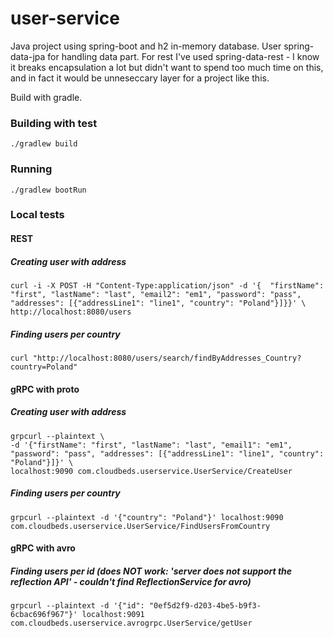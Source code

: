 # user-service

Java project using spring-boot and h2 in-memory database. User spring-data-jpa for handling data part. For rest I've
used spring-data-rest - I know it breaks encapsulation a lot but didn't want to spend too much time on this, and in fact it
would be unneseccary layer for a project like this.

Build with gradle.

### Building with test

```shell
./gradlew build
```

### Running

```shell
./gradlew bootRun
```

### Local tests

#### REST 

##### Creating user with address
```shell
curl -i -X POST -H "Content-Type:application/json" -d '{  "firstName": "first", "lastName": "last", "email2": "em1", "password": "pass", "addresses": [{"addressLine1": "line1", "country": "Poland"}]}}' \
http://localhost:8080/users
```


##### Finding users per country
```shell
curl "http://localhost:8080/users/search/findByAddresses_Country?country=Poland"
```


#### gRPC with proto

##### Creating user with address
```shell
grpcurl --plaintext \
-d '{"firstName": "first", "lastName": "last", "email1": "em1", "password": "pass", "addresses": [{"addressLine1": "line1", "country": "Poland"}]}' \
localhost:9090 com.cloudbeds.userservice.UserService/CreateUser
```

##### Finding users per country
```shell
grpcurl --plaintext -d '{"country": "Poland"}' localhost:9090 com.cloudbeds.userservice.UserService/FindUsersFromCountry
```


#### gRPC with avro

##### Finding users per id (does NOT work: 'server does not support the reflection API' - couldn't find ReflectionService for avro)
```shell 
grpcurl --plaintext -d '{"id": "0ef5d2f9-d203-4be5-b9f3-6cbac696f967"}' localhost:9091 com.cloudbeds.userservice.avrogrpc.UserService/getUser
```
